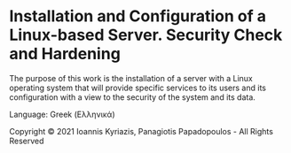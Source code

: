 # Installation and Configuration of a Linux-based Server. Security Check and Hardening

The purpose of this work is the installation of a server with a Linux operating system that will provide specific services to its users and its configuration with a view to the security of the system and its data.

Language: Greek (Ελληνικά)

Copyright © 2021 Ioannis Kyriazis, Panagiotis Papadopoulos - All Rights Reserved

